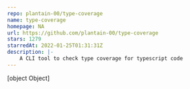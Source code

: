 ```yaml
---
repo: plantain-00/type-coverage
name: type-coverage
homepage: NA
url: https://github.com/plantain-00/type-coverage
stars: 1279
starredAt: 2022-01-25T01:31:31Z
description: |-
    A CLI tool to check type coverage for typescript code
---
```


[object Object]
